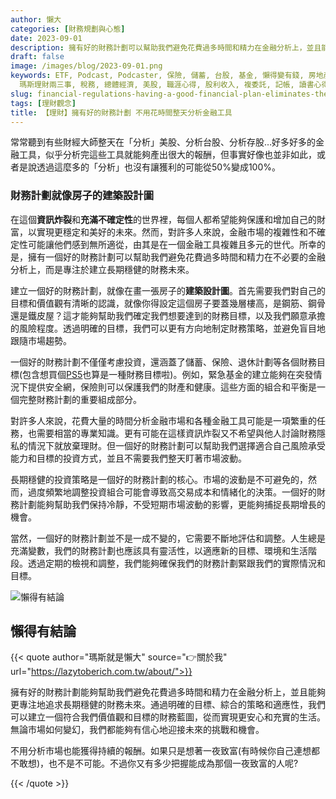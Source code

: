 ```yaml
---
author: 懶大
categories: [財務規劃與心態]
date: 2023-09-01
description: 擁有好的財務計劃可以幫助我們避免花費過多時間和精力在金融分析上，並且能夠更專注地追求長期穩健的財務未來。透過明確的目標、綜合的策略和適應性，我們可以建立一個符合價值觀和目標的財務藍圖，從而實現更安心和充實的生活。
draft: false
image: /images/blog/2023-09-01.png
keywords: ETF, Podcast, Podcaster, 保險, 儲蓄, 台股, 基金, 懶得變有錢, 房地產, 投資理財, 支出, 收入, 理財規劃,
  瑪斯理財兩三事, 稅務, 總體經濟, 美股, 職涯心得, 股利收入, 複委託, 記帳, 讀書心得, 財務規劃, 財商, 貸款, 資產配置, 退休規劃, 開源節流
slug: financial-regulations-having-a-good-financial-plan-eliminates-the-need-to-spend-all-day-analyzing-financial-instruments
tags: [理財觀念]
title: 【理財】擁有好的財務計劃 不用花時間整天分析金融工具
---
```

常常聽到有些財經大師整天在「分析」美股、分析台股、分析存股…好多好多的金融工具，似乎分析完這些工具就能夠產出很大的報酬，但事實好像也並非如此，或者是說透過這麼多的「分析」也沒有讓獲利的可能從50%變成100%。

### 財務計劃就像房子的建築設計圖

在這個**資訊炸裂**和**充滿不確定性**的世界裡，每個人都希望能夠保護和增加自己的財富，以實現更穩定和美好的未來。然而，對許多人來說，金融市場的複雜性和不確定性可能讓他們感到無所適從，由其是在一個金融工具複雜且多元的世代。所幸的是，擁有一個好的財務計劃可以幫助我們避免花費過多時間和精力在不必要的金融分析上，而是專注於建立長期穩健的財務未來。

建立一個好的財務計劃，就像在畫一張房子的**建築設計圖**。首先需要我們對自己的目標和價值觀有清晰的認識，就像你得設定這個房子要蓋幾層樓高，是鋼筋、鋼骨還是鐵皮屋？這才能夠幫助我們確定我們想要達到的財務目標，以及我們願意承擔的風險程度。透過明確的目標，我們可以更有方向地制定財務策略，並避免盲目地跟隨市場趨勢。

一個好的財務計劃不僅僅考慮投資，還涵蓋了儲蓄、保險、退休計劃等各個財務目標(包含想買個[PS5](https://www.playstation.com/zh-hant-tw/ps5/)也算是一種財務目標啦)。例如，緊急基金的建立能夠在突發情況下提供安全網，保險則可以保護我們的財產和健康。這些方面的組合和平衡是一個完整財務計劃的重要組成部分。

對許多人來說，花費大量的時間分析金融市場和各種金融工具可能是一項繁重的任務，也需要相當的專業知識。更有可能在這樣資訊炸裂又不希望與他人討論財務隱私的情況下就放棄理財。但一個好的財務計劃可以幫助我們選擇適合自己風險承受能力和目標的投資方式，並且不需要我們整天盯著市場波動。

長期穩健的投資策略是一個好的財務計劃的核心。市場的波動是不可避免的，然而，過度頻繁地調整投資組合可能會導致高交易成本和情緒化的決策。一個好的財務計劃能夠幫助我們保持冷靜，不受短期市場波動的影響，更能夠捕捉長期增長的機會。

當然，一個好的財務計劃並不是一成不變的，它需要不斷地評估和調整。人生總是充滿變數，我們的財務計劃也應該具有靈活性，以適應新的目標、環境和生活階段。透過定期的檢視和調整，我們能夠確保我們的財務計劃緊跟我們的實際情況和目標。



![懶得有結論](/images/blog/lazytobeconclude.svg)
## 懶得有結論

{{< quote author="瑪斯就是懶大" source="👉關於我" url="https://lazytoberich.com.tw/about/">}}

擁有好的財務計劃能夠幫助我們避免花費過多時間和精力在金融分析上，並且能夠更專注地追求長期穩健的財務未來。通過明確的目標、綜合的策略和適應性，我們可以建立一個符合我們價值觀和目標的財務藍圖，從而實現更安心和充實的生活。無論市場如何變幻，我們都能夠有信心地迎接未來的挑戰和機會。

不用分析市場也能獲得持續的報酬。如果只是想著一夜致富(有時候你自己連想都不敢想)，也不是不可能。不過你又有多少把握能成為那個一夜致富的人呢?

{{< /quote >}}
